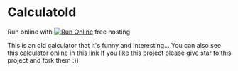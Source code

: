 # Calculatold
Run online with [![Run Online](https://aleen42.github.io/badges/src/github.svg)](https://1nj3ct0rrr.github.io/Calculatold/) free hosting



This is an old calculator that it's funny and interesting...
You can also see this calculator online in [this link](https://calculatold.hesamtavakoli06.repl.co/)
If you like this project please give star to this project and fork them :))
